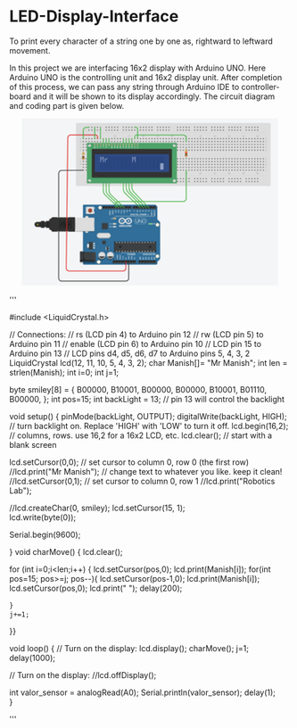 # LED-Display-Interface
To print every character of a string one by one as, rightward to leftward movement.

In this project we are interfacing 16x2 display with Arduino UNO. Here Arduino UNO is the controlling unit and 16x2 display unit. After completion of this process, we can pass any string through Arduino IDE to controller-board and it will be shown to its display accordingly. The circuit diagram and coding part is given below.

<p align="center">
  <img 
    height="300"
    src="Images/LED Interface.png"
  >
</p>

'''

#include <LiquidCrystal.h>

// Connections:
// rs (LCD pin 4) to Arduino pin 12
// rw (LCD pin 5) to Arduino pin 11
// enable (LCD pin 6) to Arduino pin 10
// LCD pin 15 to Arduino pin 13
// LCD pins d4, d5, d6, d7 to Arduino pins 5, 4, 3, 2
LiquidCrystal lcd(12, 11, 10, 5, 4, 3, 2);
char Manish[]= "Mr Manish";
int len = strlen(Manish);
int i=0;
int j=1;

byte smiley[8] = {
  B00000,
  B10001,
  B00000,
  B00000,
  B10001,
  B01110,
  B00000,
};
int pos=15;
int backLight = 13;    // pin 13 will control the backlight

void setup()
{
  pinMode(backLight, OUTPUT);
  digitalWrite(backLight, HIGH); // turn backlight on. Replace 'HIGH' with 'LOW' to turn it off.
  lcd.begin(16,2);              // columns, rows.  use 16,2 for a 16x2 LCD, etc.
  lcd.clear();                  // start with a blank screen
  
  lcd.setCursor(0,0);           // set cursor to column 0, row 0 (the first row)
  //lcd.print("Mr Manish");    // change text to whatever you like. keep it clean!
  //lcd.setCursor(0,1);           // set cursor to column 0, row 1
  //lcd.print("Robotics Lab");
  
  //lcd.createChar(0, smiley);
  lcd.setCursor(15, 1);  
  lcd.write(byte(0));
  
  Serial.begin(9600);
  
}
void charMove()
{
  lcd.clear();
  
  for (int i=0;i<len;i++) 
  {
    lcd.setCursor(pos,0);
    lcd.print(Manish[i]);
    for(int pos=15; pos>=j; pos--){
      lcd.setCursor(pos-1,0);
      lcd.print(Manish[i]);
      lcd.setCursor(pos,0);
      lcd.print(" ");
      delay(200);

    }
    j+=1;
  }}


void loop()
{
  // Turn on the display:
  lcd.display();
  charMove();
  j=1;
  delay(1000);

  // Turn on the display:
  //lcd.offDisplay();
  
  int valor_sensor = analogRead(A0);
  Serial.println(valor_sensor);
  delay(1);      
}

'''
